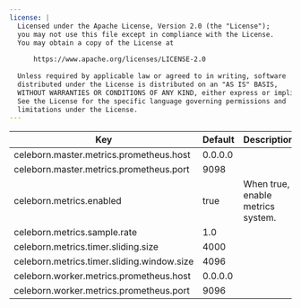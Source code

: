 ```yaml
---
license: |
  Licensed under the Apache License, Version 2.0 (the "License");
  you may not use this file except in compliance with the License.
  You may obtain a copy of the License at
  
      https://www.apache.org/licenses/LICENSE-2.0
  
  Unless required by applicable law or agreed to in writing, software
  distributed under the License is distributed on an "AS IS" BASIS,
  WITHOUT WARRANTIES OR CONDITIONS OF ANY KIND, either express or implied.
  See the License for the specific language governing permissions and
  limitations under the License.
---
```


<!--begin-include-->
| Key | Default | Description | Since |
| --- | ------- | ----------- | ----- |
| celeborn.master.metrics.prometheus.host | 0.0.0.0 |  |  | 
| celeborn.master.metrics.prometheus.port | 9098 |  |  | 
| celeborn.metrics.enabled | true | When true, enable metrics system. |  | 
| celeborn.metrics.sample.rate | 1.0 |  |  | 
| celeborn.metrics.timer.sliding.size | 4000 |  |  | 
| celeborn.metrics.timer.sliding.window.size | 4096 |  |  | 
| celeborn.worker.metrics.prometheus.host | 0.0.0.0 |  |  | 
| celeborn.worker.metrics.prometheus.port | 9096 |  |  | 
<!--end-include-->
